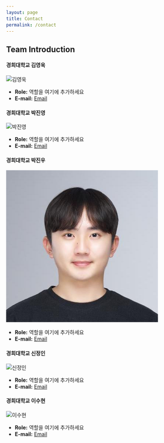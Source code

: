 ```yaml
---
layout: page
title: Contact
permalink: /contact
---
```


## Team Introduction

#### 경희대학교 김영욱
![김영욱](assets/images/kim_youngwook.jpg)
- **Role:** 역할을 여기에 추가하세요
- **E-mail:** [Email](mailto:your_email@example.com)

#### 경희대학교 박진영
![박진영](assets/images/park_jinyoung.jpg)
- **Role:** 역할을 여기에 추가하세요
- **E-mail:** [Email](mailto:your_email@example.com)

#### 경희대학교 박진우
![박진우](assets/images/박진우.jfif)
- **Role:** 역할을 여기에 추가하세요
- **E-mail:** [Email](mailto:p_jinwoo98@naver.com)

  
#### 경희대학교 신정인
![신정인](assets/images/shin_jeongin.jpg)
- **Role:** 역할을 여기에 추가하세요
- **E-mail:** [Email](mailto:your_email@example.com)

#### 경희대학교 이수현
![이수현](assets/images/lee_soohyun.jpg)
- **Role:** 역할을 여기에 추가하세요
- **E-mail:** [Email](mailto:your_email@example.com)
